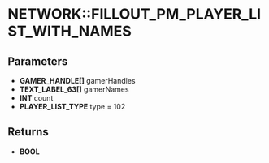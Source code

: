 # NETWORK::FILLOUT_PM_PLAYER_LIST_WITH_NAMES

## Parameters
* **GAMER_HANDLE[]** gamerHandles
* **TEXT_LABEL_63[]** gamerNames
* **INT** count
* **PLAYER_LIST_TYPE** type = 102

## Returns
* **BOOL**